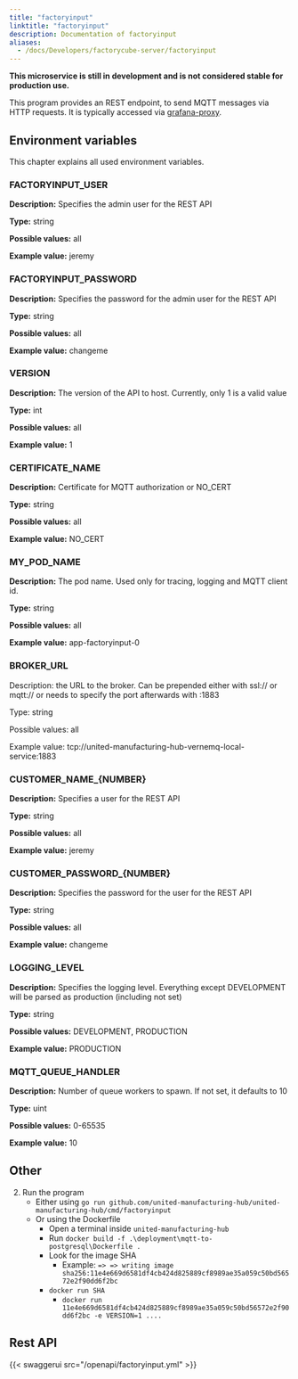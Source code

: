 ```yaml
---
title: "factoryinput"
linktitle: "factoryinput"
description: Documentation of factoryinput
aliases:
  - /docs/Developers/factorycube-server/factoryinput
---
```


**This microservice is still in development and is not considered stable for production use.**

This program provides an REST endpoint, to send MQTT messages via HTTP requests. It is typically accessed via [grafana-proxy](../grafana-proxy).

## Environment variables

This chapter explains all used environment variables.

### FACTORYINPUT_USER

**Description:** Specifies the admin user for the REST API 

**Type:** string

**Possible values:** all

**Example value:**  jeremy

### FACTORYINPUT_PASSWORD

**Description:** Specifies the password for the admin user for the REST API 

**Type:** string

**Possible values:** all

**Example value:**  changeme

### VERSION

**Description:** The version of the API to host. Currently, only 1 is a valid value

**Type:** int

**Possible values:** all

**Example value:**  1

### CERTIFICATE_NAME

**Description:** Certificate for MQTT authorization or NO_CERT

**Type:** string

**Possible values:** all

**Example value:** NO_CERT 

### MY_POD_NAME

**Description:** The pod name. Used only for tracing, logging and  MQTT client id. 

**Type:** string

**Possible values:** all 

**Example value:** app-factoryinput-0 

### BROKER_URL 

Description: the URL to the broker. Can be prepended either with ssl:// or mqtt:// or needs to specify the port afterwards with :1883 

Type: string

Possible values: all

Example value: tcp://united-manufacturing-hub-vernemq-local-service:1883

### CUSTOMER_NAME_{NUMBER}

**Description:** Specifies a user for the REST API 

**Type:** string

**Possible values:** all

**Example value:**  jeremy

### CUSTOMER_PASSWORD_{NUMBER}

**Description:** Specifies the password for the user for the REST API 

**Type:** string

**Possible values:** all

**Example value:**  changeme

### LOGGING_LEVEL

**Description:** Specifies the logging level. Everything except DEVELOPMENT will be parsed as production (including not set)

**Type:** string

**Possible values:** DEVELOPMENT, PRODUCTION

**Example value:**  PRODUCTION


### MQTT_QUEUE_HANDLER

**Description:** Number of queue workers to spawn. If not set, it defaults to 10

**Type:** uint

**Possible values:** 0-65535

**Example value:**  10

## Other

2) Run the program
   - Either using `go run github.com/united-manufacturing-hub/united-manufacturing-hub/cmd/factoryinput`
   - Or using the Dockerfile
      - Open a terminal inside `united-manufacturing-hub`
      - Run `docker build -f .\deployment\mqtt-to-postgresql\Dockerfile .`
      - Look for the image SHA 
        - Example: `=> => writing image sha256:11e4e669d6581df4cb424d825889cf8989ae35a059c50bd56572e2f90dd6f2bc`
      - `docker run SHA`
        - `docker run 11e4e669d6581df4cb424d825889cf8989ae35a059c50bd56572e2f90dd6f2bc -e VERSION=1 ....`



## Rest API 
{{< swaggerui src="/openapi/factoryinput.yml" >}}
